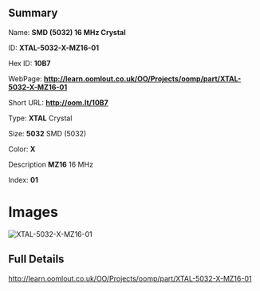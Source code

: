 

## Summary
 
Name: __SMD (5032) 16 MHz Crystal__

ID: __XTAL-5032-X-MZ16-01__

Hex ID: __10B7__

WebPage: __http://learn.oomlout.co.uk/OO/Projects/oomp/part/XTAL-5032-X-MZ16-01__

Short URL: __http://oom.lt/10B7__


Type: __XTAL__ Crystal 

Size: __5032__ SMD (5032) 

Color: __X__  

Description __MZ16__ 16 MHz 

Index: __01__


# Images
![XTAL-5032-X-MZ16-01](http://oomlout.com/oomp-gen/parts/XTAL-5032-X-MZ16-01/XTAL-5032-X-MZ16-01_420.jpg)



## Full Details

 http://learn.oomlout.co.uk/OO/Projects/oomp/part/XTAL-5032-X-MZ16-01














